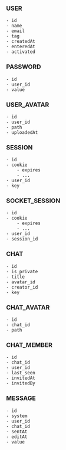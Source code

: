 ### USER

    - id
    - name
    - email
    - tag
    - createdAt
    - enteredAt
    - activated

### PASSWORD

    - id
    - user_id
    - value

### USER_AVATAR

    - id
    - user_id
    - path
    - uploadedAt

### SESSION

    - id
    - cookie
    	- expires
    	- ...
    - user_id
    - key

### SOCKET_SESSION

    - id
    - cookie
    	- expires
    	- ...
    - user_id
    - session_id

### CHAT

    - id
    - is_private
    - title
    - avatar_id
    - creator_id
    - key

### CHAT_AVATAR

    - id
    - chat_id
    - path

### CHAT_MEMBER

    - id
    - chat_id
    - user_id
    - last_seen
    - invitedAt
    - invitedBy

### MESSAGE

    - id
    - system
    - user_id
    - chat_id
    - sentAt
    - editAt
    - value
